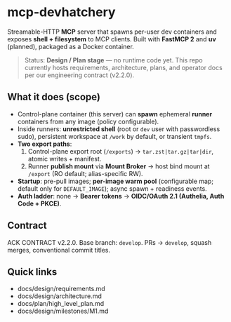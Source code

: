 # mcp-devhatchery

Streamable-HTTP **MCP** server that spawns per-user dev containers and exposes **shell + filesystem** to MCP clients.
Built with **FastMCP 2** and **uv** (planned), packaged as a Docker container.

> Status: **Design / Plan stage** — no runtime code yet. This repo currently hosts requirements, architecture, plans, and operator docs per our engineering contract (v2.2.0).

## What it does (scope)
- Control-plane container (this server) can **spawn** ephemeral **runner** containers from any image (policy configurable).
- Inside runners: **unrestricted shell** (root or `dev` user with passwordless sudo), persistent workspace at `/work` by default, or transient `tmpfs`.
- **Two export paths**:
  1) Control-plane export root (`/exports`) → `tar.zst|tar.gz|tar|dir`, atomic writes + manifest.
  2) Runner **publish mount** via **Mount Broker** → host bind mount at `/export` (RO default; alias-specific RW).
- **Startup**: pre-pull images; **per-image warm pool** (configurable map; default only for `DEFAULT_IMAGE`); async spawn + readiness events.
- **Auth ladder**: none → **Bearer tokens** → **OIDC/OAuth 2.1 (Authelia, Auth Code + PKCE)**.

## Contract
ACK CONTRACT v2.2.0. Base branch: `develop`. PRs → `develop`, squash merges, conventional commit titles.

## Quick links
- docs/design/requirements.md
- docs/design/architecture.md
- docs/plan/high_level_plan.md
- docs/design/milestones/M1.md

